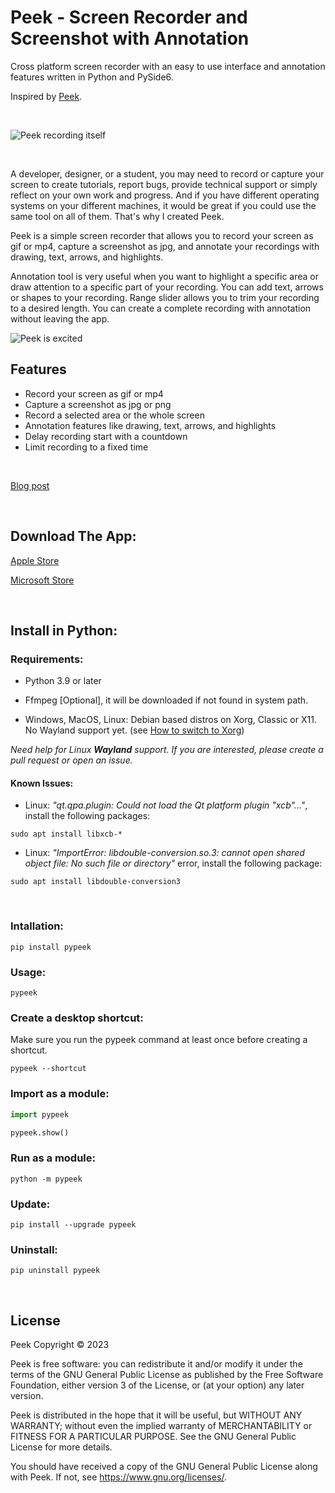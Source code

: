 # Peek - Screen Recorder and Screenshot with Annotation

Cross platform screen recorder with an easy to use interface and annotation features written in Python and PySide6.

Inspired by [Peek](https://github.com/phw/peek).

<br/>

![Peek recording itself](https://raw.githubusercontent.com/firatkiral/pypeek/main/data/peek-recording-itself.gif)

<br/>

A developer, designer, or a student, you may need to record or capture your screen to create tutorials, report bugs, provide technical support or simply reflect on your own work and progress. And if you have different operating systems on your different machines, it would be great if you could use the same tool on all of them. That's why I created Peek.

Peek is a simple screen recorder that allows you to record your screen as gif or mp4, capture a screenshot as jpg, and annotate your recordings with drawing, text, arrows, and highlights.

Annotation tool is very useful when you want to highlight a specific area or draw attention to a specific part of your recording. You can add text, arrows or shapes to your recording. Range slider allows you to trim your recording to a desired length. You can create a complete recording with annotation without leaving the app.

![Peek is excited](https://raw.githubusercontent.com/firatkiral/pypeek/main/data/peek-too-excited.gif)

## Features

- Record your screen as gif or mp4
- Capture a screenshot as jpg or png
- Record a selected area or the whole screen
- Annotation features like drawing, text, arrows, and highlights
- Delay recording start with a countdown
- Limit recording to a fixed time

<br/>

[Blog post](https://kiral.net/peek-simplify-screen-recordings/)

<br/>

## Download The App:

[Apple Store](https://apps.apple.com/us/app/peek-screen-recorder/id1670786300)

[Microsoft Store](https://apps.microsoft.com/store/detail/XP8CD3D3Q50MS2)

<br/>


## Install in Python:

### Requirements:

- Python 3.9 or later

- Ffmpeg [Optional], it will be downloaded if not found in system path.

- Windows, MacOS, Linux: Debian based distros on Xorg, Classic or X11. No Wayland support yet. (see [How to switch to Xorg](https://itsfoss.com/switch-xorg-wayland/))

*Need help for Linux **Wayland** support. If you are interested, please create a pull request or open an issue.*

#### Known Issues:

- Linux: *"qt.qpa.plugin: Could not load the Qt platform plugin "xcb"..."*, install the following packages:

```console
sudo apt install libxcb-*
```

- Linux: *"ImportError: libdouble-conversion.so.3: cannot open shared object file: No such file or directory"* error, install the following package:

```console
sudo apt install libdouble-conversion3
```

<br/>

### Intallation:

```console
pip install pypeek
```

### Usage:

```console
pypeek
```

### Create a desktop shortcut:
Make sure you run the pypeek command at least once before creating a shortcut.

```console
pypeek --shortcut
```

### Import as a module:

```python
import pypeek

pypeek.show()
```

### Run as a module:

```console
python -m pypeek
```

### Update:

```console
pip install --upgrade pypeek
```

### Uninstall:

```console
pip uninstall pypeek
```

<br/>

## License
Peek Copyright © 2023

Peek is free software: you can redistribute it and/or modify
it under the terms of the GNU General Public License as published by
the Free Software Foundation, either version 3 of the License, or
(at your option) any later version.

Peek is distributed in the hope that it will be useful,
but WITHOUT ANY WARRANTY; without even the implied warranty of
MERCHANTABILITY or FITNESS FOR A PARTICULAR PURPOSE.  See the
GNU General Public License for more details.

You should have received a copy of the GNU General Public License
along with Peek. If not, see <https://www.gnu.org/licenses/>.